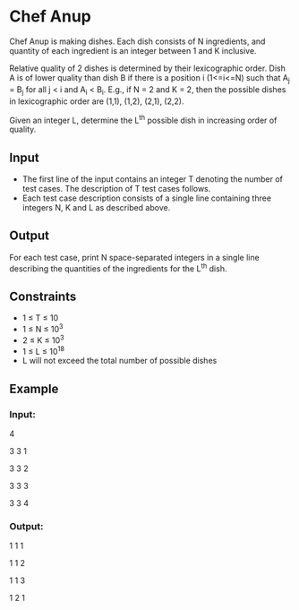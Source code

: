 # Chef Anup

Chef Anup is making dishes. Each dish consists of N ingredients, and quantity of each ingredient is an integer between 1 and K inclusive.

Relative quality of 2 dishes is determined by their lexicographic order. 
Dish A is of lower quality than dish B if there is a position i (1<=i<=N) such that A<sub>j</sub> = B<sub>j</sub> for all j < i and A<sub>i</sub> < B<sub>i</sub>. 
E.g., if N = 2 and K = 2, then the possible dishes in lexicographic order are (1,1), (1,2), (2,1), (2,2).

Given an integer L, determine the L<sup>th</sup> possible dish in increasing order of quality.

## Input

- The first line of the input contains an integer T denoting the number of test cases. The description of T test cases follows.
- Each test case description consists of a single line containing three integers N, K and L as described above.

## Output

For each test case, print N space-separated integers in a single line describing the quantities of the ingredients for the L<sup>th</sup> dish.

## Constraints

- 1 ≤ T ≤ 10
- 1 ≤ N ≤ 10<sup>3</sup> 
- 2 ≤ K ≤ 10<sup>3</sup> 
- 1 ≤ L ≤ 10<sup>18</sup>
- L will not exceed the total number of possible dishes

## Example

### Input:

4

3 3 1

3 3 2

3 3 3

3 3 4

### Output:

1 1 1

1 1 2

1 1 3

1 2 1
